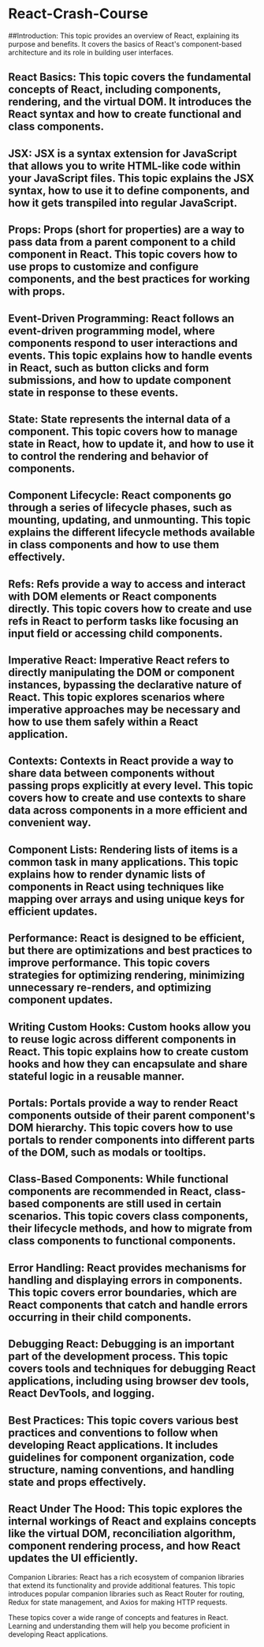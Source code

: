 # React-Crash-Course

##Introduction: This topic provides an overview of React, explaining its purpose and benefits. It covers the basics of React's component-based architecture and its role in building user interfaces.

## React Basics: This topic covers the fundamental concepts of React, including components, rendering, and the virtual DOM. It introduces the React syntax and how to create functional and class components.

## JSX: JSX is a syntax extension for JavaScript that allows you to write HTML-like code within your JavaScript files. This topic explains the JSX syntax, how to use it to define components, and how it gets transpiled into regular JavaScript.

## Props: Props (short for properties) are a way to pass data from a parent component to a child component in React. This topic covers how to use props to customize and configure components, and the best practices for working with props.

## Event-Driven Programming: React follows an event-driven programming model, where components respond to user interactions and events. This topic explains how to handle events in React, such as button clicks and form submissions, and how to update component state in response to these events.

## State: State represents the internal data of a component. This topic covers how to manage state in React, how to update it, and how to use it to control the rendering and behavior of components.

## Component Lifecycle: React components go through a series of lifecycle phases, such as mounting, updating, and unmounting. This topic explains the different lifecycle methods available in class components and how to use them effectively.

## Refs: Refs provide a way to access and interact with DOM elements or React components directly. This topic covers how to create and use refs in React to perform tasks like focusing an input field or accessing child components.

## Imperative React: Imperative React refers to directly manipulating the DOM or component instances, bypassing the declarative nature of React. This topic explores scenarios where imperative approaches may be necessary and how to use them safely within a React application.

## Contexts: Contexts in React provide a way to share data between components without passing props explicitly at every level. This topic covers how to create and use contexts to share data across components in a more efficient and convenient way.

## Component Lists: Rendering lists of items is a common task in many applications. This topic explains how to render dynamic lists of components in React using techniques like mapping over arrays and using unique keys for efficient updates.

## Performance: React is designed to be efficient, but there are optimizations and best practices to improve performance. This topic covers strategies for optimizing rendering, minimizing unnecessary re-renders, and optimizing component updates.

## Writing Custom Hooks: Custom hooks allow you to reuse logic across different components in React. This topic explains how to create custom hooks and how they can encapsulate and share stateful logic in a reusable manner.

## Portals: Portals provide a way to render React components outside of their parent component's DOM hierarchy. This topic covers how to use portals to render components into different parts of the DOM, such as modals or tooltips.

## Class-Based Components: While functional components are recommended in React, class-based components are still used in certain scenarios. This topic covers class components, their lifecycle methods, and how to migrate from class components to functional components.

## Error Handling: React provides mechanisms for handling and displaying errors in components. This topic covers error boundaries, which are React components that catch and handle errors occurring in their child components.

## Debugging React: Debugging is an important part of the development process. This topic covers tools and techniques for debugging React applications, including using browser dev tools, React DevTools, and logging.

## Best Practices: This topic covers various best practices and conventions to follow when developing React applications. It includes guidelines for component organization, code structure, naming conventions, and handling state and props effectively.

## React Under The Hood: This topic explores the internal workings of React and explains concepts like the virtual DOM, reconciliation algorithm, component rendering process, and how React updates the UI efficiently.

Companion Libraries: React has a rich ecosystem of companion libraries that extend its functionality and provide additional features. This topic introduces popular companion libraries such as React Router for routing, Redux for state management, and Axios for making HTTP requests.

These topics cover a wide range of concepts and features in React. Learning and understanding them will help you become proficient in developing React applications.
